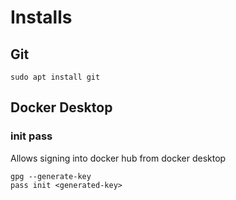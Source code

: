 # Installs
## Git
`sudo apt install git`

## Docker Desktop
### init pass
Allows signing into docker hub from docker desktop
```
gpg --generate-key
pass init <generated-key>
```